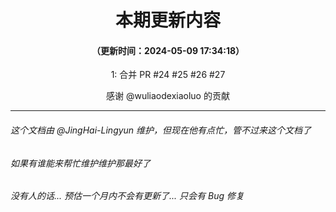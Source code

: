 <div align="center">

# 本期更新内容

#### （更新时间：2024-05-09 17:34:18）

1: 合并 PR #24 #25 #26 #27

感谢 @wuliaodexiaoluo 的贡献

</div>

---

###### 这个文档由 @JingHai-Lingyun 维护，但现在他有点忙，管不过来这个文档了
###### 如果有谁能来帮忙维护维护那最好了
###### 没有人的话... 预估一个月内不会有更新了... 只会有 Bug 修复
